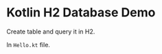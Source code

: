 Kotlin H2 Database Demo
=======================

Create table and query it in H2.

In `Hello.kt` file.